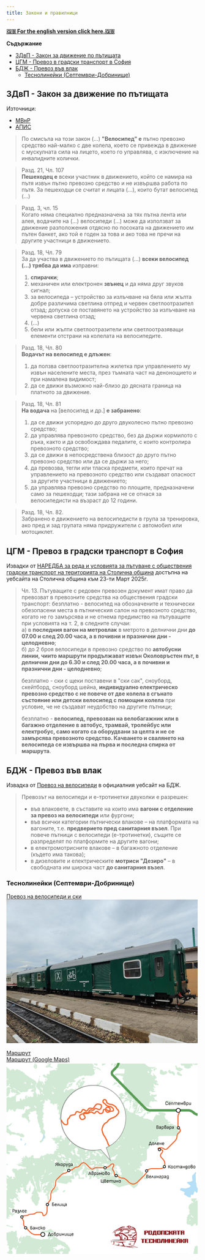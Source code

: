 ```yaml
---
title: Закони и правилници
---
```


[**🇬🇧 For the english version click here.🇬🇧**](/velosofize/en/rulebooks.html)

**Съдържание**

- [ЗДвП - Закон за движение по пътищата](#здвп---закон-за-движение-по-пътищата)
- [ЦГМ - Превоз в градски транспорт в София](#цгм---превоз-в-градски-транспорт-в-софия)
- [БДЖ - Превоз във влак](#бдж---превоз-във-влак)
  - [Теснолинейки (Септември-Добринище)](#теснолинейки-септември-добринище)

## ЗДвП - Закон за движение по пътищата

Източници:

- [МВнР](https://www.mfa.bg/upload/649/09-ZDvP-bg-en.pdf)
- [АПИС](https://legislation.apis.bg/doc/11110/0)

> По смисъла на този закон (...) **"Велосипед" е** пътно превозно средство най-малко с две колела, което се привежда в движение с мускулната сила на лицето, което го управлява, с изключение на инвалидните колички.

> Разд. 21, Чл. 107\
>**Пешеходец е** всеки участник в движението, който се намира на пътя извън пътно превозно средство и не извършва работа по пътя. За пешеходци се считат и лицата (...), които бутат велосипед (...)

>Разд. 3, чл. 15\
>Когато няма специално предназначена за тях пътна лента или алея, водачите на (...) велосипеди (...) може да използват за движение разположения отдясно по посоката на движението им пътен банкет, ако той е годен за това и ако това не пречи на другите участници в движението.

>Разд. 18, Чл. 79\
>За да участва в движението по пътищата (...) **всеки велосипед (...) трябва да има** изправни:
> 1. **спирачки**;
> 2. механичен или електронен **звънец** и да няма друг звуков сигнал;
> 3. за велосипеда – устройство за излъчване на бяла или жълта добре различима светлина отпред и червен светлоотразител отзад; допуска се поставянето на устройство за излъчване на червена светлина отзад;
> 4. (...)
> 5. бели или жълти светлоотразители или светлоотразяващи елементи отстрани на колелата на велосипедите.

> Разд. 18, Чл. 80\
> **Водачът на велосипед е длъжен**:
> 1. да ползва светлоотразителна жилетка при управлението му извън населените места, през тъмната част на денонощието и при намалена видимост;
> 2. да се движи възможно най-близо до дясната граница на платното за движение.

> Разд. 18, Чл. 81\
> **На водача** на [велосипед и др.] **е забранено**:
> 1. да се движи успоредно до друго двуколесно пътно превозно средство;
> 2. да управлява превозното средство, без да държи кормилото с ръка, както и да освобождава педалите, с които контролира превозното средство;
> 3. да се движи в непосредствена близост до друго пътно превозно средство или да се държи за него;
> 4. да превозва, тегли или тласка предмети, които пречат на управлението на превозното средство или създават опасност за другите участници в движението;
> 5. да управлява превозно средство по площите, предназначени само за пешеходци; тази забрана не се отнася за велосипедисти на възраст до 12 години.

> Разд. 18, Чл. 82.\
> Забранено е движението на велосипедисти в група за тренировка, ако пред и зад групата няма придружители с автомобил или мотоциклет.

## ЦГМ - Превоз в градски транспорт в София

Извадки от [НАРЕДБА за реда и условията за пътуване с обществения градски транспорт на територията на Столична община](https://sofia.obshtini.bg/doc/3526687/0) достъпна на уебсайта на Столична община към 23-ти Март 2025г.

> Чл. 13. Пътуващите с редовен превозен документ имат право да превозват в превозните средства на обществения градски транспорт:
> безплатно - велосипед на обозначените и технически обезопасени места в пътническия салон на превозното средство, когато не го замърсява и не отнема предимство на пътуващите при условията на т. 2, в следните случаи:\
> а) в **последния вагон на метровлак** в метрото в делнични дни **до 07.00 и след 20.00 часа, а в почивни и празнични дни - целодневно**;\
> б) до 2 броя велосипеди в превозно средство по **автобусни линии, чиито маршрути продължават извън Околовръстен път, в делнични дни до 6.30 и след 20.00 часа, а в почивни и празнични дни - целодневно**;
>
>безплатно - ски с щеки поставени в "ски сак", сноуборд, скейтборд, сноуборд шейна, **индивидуално електрическо превозно средство с не повече от две колела в сгънато състояние или детски велосипед с помощни колела** при условие, че не създават неудобство на другите пътници;
>
> безплатно - **велосипед, превозван на велобагажник или в багажно отделение в автобус, трамвай, тролейбус или електробус, само когато са оборудвани за целта и не се замърсява превозното средство. Качването и свалянето на велосипеда се извършва на първа и последна спирка от маршрута**.

## БДЖ - Превоз във влак

Извадка от [Превоз на велосипеди](https://www.bdz.bg/bg/a/prevoz-na-velosipedi) в официалния уебсайт на БДЖ.

<blockquote>
Превозът на велосипеди и е-тротинетки двуколки е разрешен:

- във влаковете, в съставите на които има **вагони с отделение за превоз на велосипеди** или фургони;
- във всички категории пътнически влакове – на платформата на вагоните, т.е. **предверието пред санитарния възел**. При повече пътници с велосипеди (е-тротинетки), същите се разпределят по платформите на другите вагони;
- в електромотрисните влакове – в багажното отделение (където има такова);
- в дизеловите и електрическите **мотриси "Дезиро"** – в свободната им широка част **до санитарния възел**.
  
</blockquote>

### Теснолинейки (Септември-Добринище)

[Превоз на велосипеди и ски](https://www.bdz.bg/bg/a/spetsialni-vagoni-za-prevoz-na-velosipedi-i-skiorski-prinadlezhnosti-shche-se-dvizhat-po-tesnolineykata)\
<img src="../attachments/tesnolineika_wagon.jpg" alt="Alt Text" width="500">

[Маршрут](https://www.bdz.bg/bg/c/rodopska-tesnolineika)\
[Маршрут (Google Maps)](https://maps.google.com/maps/?saddr=%D0%96%D0%9F%20%D0%B3%D0%B0%D1%80%D0%B0%20%D0%A1%D0%B5%D0%BF%D1%82%D0%B5%D0%BC%D0%B2%D1%80%D0%B8&daddr=%D0%96%D0%9F%20%D0%B3%D0%B0%D1%80%D0%B0%20%D0%94%D0%BE%D0%B1%D1%80%D0%B8%D0%BD%D0%B8%D1%89%D0%B5&sort=def&dirflg=rT&hl=bg&time=00:00&date=6.04.2025&ttype=dep)\
<img src="../attachments/tesnolineika_route.png" alt="Alt Text" width="500">
